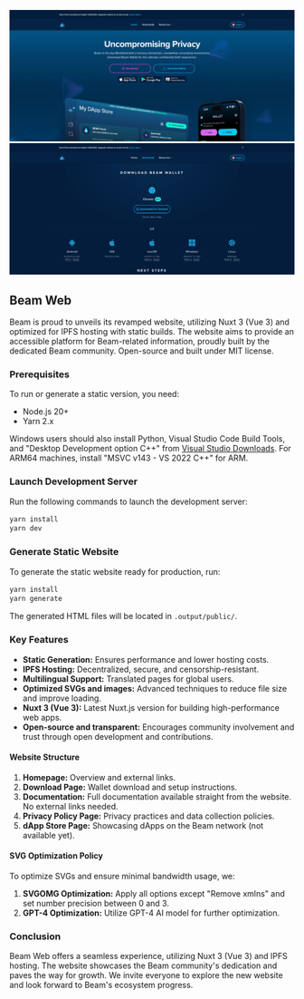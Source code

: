 ![Home Page](./.github/previews/homepage.png)
![Downloads Page](./.github/previews/downloads.png)

## Beam Web

Beam is proud to unveils its revamped website, utilizing Nuxt 3 (Vue 3) and optimized for IPFS hosting with static builds. The website aims to provide an accessible platform for Beam-related information, proudly built by the dedicated Beam community. Open-source and built under MIT license.

### Prerequisites

To run or generate a static version, you need:

- Node.js 20+
- Yarn 2.x

Windows users should also install Python, Visual Studio Code Build Tools, and "Desktop Development option C++" from [Visual Studio Downloads](https://visualstudio.microsoft.com/downloads/). For ARM64 machines, install "MSVC v143 - VS 2022 C++" for ARM.

### Launch Development Server

Run the following commands to launch the development server:

```bash
yarn install
yarn dev
```

### Generate Static Website

To generate the static website ready for production, run:

```bash
yarn install
yarn generate
```

The generated HTML files will be located in `.output/public/`.

### Key Features

- **Static Generation:** Ensures performance and lower hosting costs.
- **IPFS Hosting:** Decentralized, secure, and censorship-resistant.
- **Multilingual Support:** Translated pages for global users.
- **Optimized SVGs and images:** Advanced techniques to reduce file size and improve loading.
- **Nuxt 3 (Vue 3):** Latest Nuxt.js version for building high-performance web apps.
- **Open-source and transparent:** Encourages community involvement and trust through open development and contributions.

#### Website Structure

1. **Homepage:** Overview and external links.
2. **Download Page:** Wallet download and setup instructions.
3. **Documentation:** Full documentation available straight from the website. No external links needed.
4. **Privacy Policy Page:** Privacy practices and data collection policies.
5. **dApp Store Page:** Showcasing dApps on the Beam network (not available yet).

#### SVG Optimization Policy

To optimize SVGs and ensure minimal bandwidth usage, we:

1. **SVGOMG Optimization:** Apply all options except "Remove xmlns" and set number precision between 0 and 3.
2. **GPT-4 Optimization:** Utilize GPT-4 AI model for further optimization.

### Conclusion

Beam Web offers a seamless experience, utilizing Nuxt 3 (Vue 3) and IPFS hosting. The website showcases the Beam community's dedication and paves the way for growth. We invite everyone to explore the new website and look forward to Beam's ecosystem progress.

